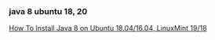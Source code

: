 ### java 8 ubuntu 18, 20


 [How To Install Java 8 on Ubuntu 18.04/16.04, LinuxMint 19/18](https://tecadmin.net/install-oracle-java-8-ubuntu-via-ppa/ "How To Install Java 8 on Ubuntu 18.04/16.04, LinuxMint 19/18")




```

```
